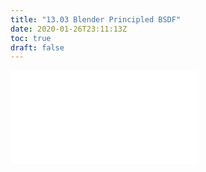 ```yaml
---
title: "13.03 Blender Principled BSDF"
date: 2020-01-26T23:11:13Z
toc: true
draft: false
---
```


![Link to included file content](../../../../3d-modeling/blender/blender-principled-bsdf.md)

